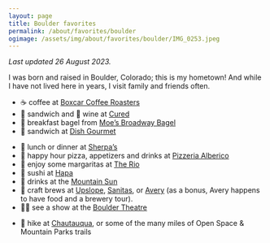 ```yaml
---
layout: page
title: Boulder favorites
permalink: /about/favorites/boulder
ogimage: /assets/img/about/favorites/boulder/IMG_0253.jpeg
---
```

_Last updated 26 August 2023._

I was born and raised in Boulder, Colorado; this is my hometown! And while I have not lived here in years, I visit family and friends often.

- ☕️ coffee at [Boxcar Coffee Roasters](https://maps.apple.com/?address=1825%20Pearl%20St,%20Boulder,%20CO%20%2080302,%20United%20States&auid=8835420102125326547&ll=40.019823,-105.271473&lsp=9902&q=Boxcar%20Coffee%20Roasters)
- 🥖 sandwich and 🍷 wine at [Cured](https://maps.apple.com/?address=1825%20Pearl%20St,%20Boulder,%20CO%2080302,%20United%20States&auid=870276438487933239&ll=40.019842,-105.271425&lsp=9902&q=Cured)
- 🥯 breakfast bagel from [Moe’s Broadway Bagel](https://maps.apple.com/?address=3075%20Arapahoe%20Ave,%20Boulder,%20CO%2080303,%20United%20States&auid=11452497518359192385&ll=40.015027,-105.252007&lsp=9902&q=Moe's%20Broadway%20Bagel)
- 🥪 sandwich at [Dish Gourmet](https://maps.apple.com/?address=1918%20Pearl%20St,%20Boulder,%20CO%20%2080302,%20United%20States&auid=14001950911578857009&ll=40.019697,-105.270096&lsp=9902&q=Dish%20Gourmet)
<!-- - 🍳 brunch, lunch or dinner at [The Kitchen](https://maps.apple.com/?address=1039%20Pearl%20St,%20Boulder,%20CO%20%2080302,%20United%20States&auid=9990775233516152719&ll=40.017731,-105.281694&lsp=9902&q=The%20Kitchen%20American%20Bistro%20-%20Boulder) -->
- 🥘 lunch or dinner at [Sherpa’s](https://maps.apple.com/?address=825%20Walnut%20St,%20Boulder,%20CO%20%2080302,%20United%20States&auid=3124829576012812634&ll=40.016143,-105.284432&lsp=9902&q=Sherpa's%20Adventure%20Restaurant%20%26%20Bar)
- 🍕 happy hour pizza, appetizers and drinks at [Pizzeria Alberico](https://maps.apple.com/?address=1730%20Pearl%20St,%20Boulder,%20CO%20%2080302,%20United%20States&auid=16623498063454463912&ll=40.019135,-105.272542&lsp=9902&q=Pizzeria%20Alberico)
- 🌮 enjoy some margaritas at [The Rio](https://maps.apple.com/?address=1101%20Walnut%20St,%20Boulder,%20CO%20%2080302,%20United%20States&auid=7232455307254972357&ll=40.016777,-105.280824&lsp=9902&q=Rio%20Grande%20Mexican%20Restaurant)
- 🍣 sushi at [Hapa](https://maps.apple.com/?address=1117%20Pearl%20Street,%20Boulder,%20CO%2080302,%20United%20States&auid=14715943169855714467&ll=40.017865,-105.280919&lsp=9902&q=Hapa%20Sushi%20Grill%20and%20Sake%20Bar)
- 🍻 drinks at the [Mountain Sun](https://maps.apple.com/?address=1535%20Pearl%20St,%20Boulder,%20CO%20%2080302,%20United%20States&auid=14474637385343172249&ll=40.019019,-105.275209&lsp=9902&q=Mountain%20Sun%20Pub%20%26%20Brewery)
- 🍻 craft brews at [Upslope](https://maps.apple.com/?address=1501%20Lee%20Hill%20Rd,%20Boulder,%20CO%20%2080304,%20United%20States&auid=17332624768728670828&ll=40.062901,-105.279240&lsp=9902&q=Upslope%20Brewing%20Company), [Sanitas](https://maps.apple.com/?address=3550%20Frontier%20Ave,%20Boulder,%20CO%20%2080301,%20United%20States&auid=2361003309779870754&ll=40.022100,-105.248319&lsp=9902&q=Sanitas), or [Avery](https://maps.apple.com/?address=4910%20Nautilus%20Ct%20N,%20Boulder,%20CO%20%2080301,%20United%20States&auid=16656827806794431938&ll=40.062524,-105.204736&lsp=9902&q=Avery%20Brewing%20Co) (as a bonus, Avery happens to have food and a brewery tour).
- 👨‍🎤 see a show at the [Boulder Theatre](https://maps.apple.com/?address=2032%2014th%20St,%20Boulder,%20CO%20%2080302,%20United%20States&auid=4387618948551568433&ll=40.019131,-105.277195&lsp=9902&q=Boulder%20Theater)
<!-- - 🍸 cocktails at The Kitchen Upstairs -->
- 🥾 hike at [Chautauqua](https://maps.apple.com/?address=900%20Baseline%20Rd,%20Boulder,%20CO%20%2080302,%20United%20States&auid=3328881260573032957&ll=39.998886,-105.281031&lsp=9902&q=Chautauqua%20Park), or some of the many miles of Open Space & Mountain Parks trails